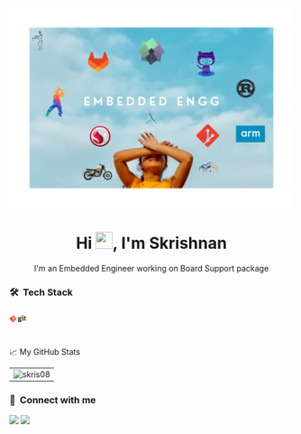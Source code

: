 <!--![](https://github.com/skris08/skris08/blob/main/White%20and%20Blue%20Minimalist%20Aesthetic%20Quotes%20Poster%20(Landscape).png?raw=true)-->

<img src="Header.png" alt="Header" />

<h1 align="center">Hi <img src="https://media.giphy.com/media/hvRJCLFzcasrR4ia7z/giphy.gif" width="30px" height="30px">, I'm Skrishnan </h1>
<p align="center" width="150px"> I'm an Embedded Engineer working on Board Support package</p>

### 🛠 &nbsp;Tech Stack

<div>
    <code><img height="30" src="https://raw.githubusercontent.com/github/explore/80688e429a7d4ef2fca1e82350fe8e3517d3494d/topics/git/git.png"></code>
</div>
<br/>
<p>📈 My GitHub Stats</p>
<table style="border-collapse: collapse; border: none">
    <tr style="border: none">
        <td style="border: none">
            <img src="https://github-readme-stats.vercel.app/api?username=skris08&show_icons=true&theme=gotham" alt="skris08"/>
        </td>
   </tr>
</table>

### :link: &nbsp;Connect with me
<a href="mailto:shunmugakrishnan08@gmail.com"><img src="https://img.shields.io/badge/-shunmugakrishnan08@gmail.com-D14836?style=for-the-badge&logo=Gmail&logoColor=white"/></a>
<a href="https://www.linkedin.com/in/shunmuga-krishnan-7a41a5114/"><img src="https://img.shields.io/badge/-shunmuga%20krishnan-0077B5?style=for-the-badge&logo=Linkedin&logoColor=white"/></a>
<!-- <div>
  <img align="right" alt="GIF" src="https://github.com/abhisheknaiidu/abhisheknaiidu/blob/master/code.gif?raw=true" width="100%" height="500px"/>
</div> -->
<!--
   **skrishnan2001/skrishnan2001** is a ✨ _special_ ✨ repository because its `README.md` (this file) appears on your GitHub profile.
   
   - 🔭 I’m currently working on ...
   - 🌱 I’m currently learning ...
   - 👯 I’m looking to collaborate on ...
   - 🤔 I’m looking for help with ...
   - 💬 Ask me about ...
   - 📫 How to reach me: ...
   - 😄 Pronouns: ...
   - ⚡ Fun fact: ...
   -->
